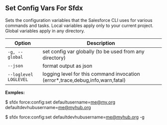 ## Set Config Vars For Sfdx

Sets the configuration variables that the Salesforce CLI uses for various commands and tasks. Local variables apply only to your current project. Global variables apply in any directory.



Option | Description
--- | --- 
```-g, --global``` | set config var globally (to be used from any directory)
```--json``` | format output as json
```--loglevel LOGLEVEL``` | logging level for this command invocation (error*,trace,debug,info,warn,fatal)


__Exmples:__ 

$ sfdx force:config:set defaultusername=me@my.org defaultdevhubusername=me@myhub.org

$ sfdx force:config:set defaultdevhubusername=me@myhub.org -g


